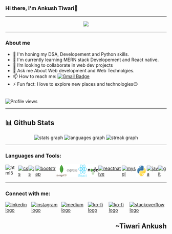 ### Hi there, I'm Ankush Tiwari👋 
---
<p align="center" ><img src="https://getwallpapers.com/wallpaper/full/d/a/3/358849.jpg" style="height: 50% ; width: auto;"></p>

---
### About me

- 🔭 I'm honing my DSA, Developement and Python skills.
- 🌱 I'm currently learning MERN stack Developement and React native.
- 👯 I’m looking to collaborate in web dev projects
- 💬 Ask me About Web development and Web Technolgies.
- 📫 How to reach me: [![Gmail Badge](https://img.shields.io/badge/-Gmail-c14438?style=flat-square&logo=Gmail&logoColor=white&link=mailto:ankushgt25@gmail.com)](mailto:ankushgt25@gmail.com) 
- ⚡ Fun fact: I love to explore new places and technologies😉
<br>
<!-- - Profile views: ![](https://komarev.com/ghpvc/?username=tiwari-ankush) -->
<div>
<img src="https://komarev.com/ghpvc/?username=tiwari-ankush" alt="Profile views">
</div>


---

<h2>📊 Github Stats</h2>


<div align="center">
  <img src="https://github-readme-stats.vercel.app/api?username=tiwari-ankush&hide_title=false&hide_rank=true&show_icons=true&include_all_commits=true&count_private=true&disable_animations=false&theme=dracula&locale=en&hide_border=true&order=1" height="150" alt="stats graph"  />
  <img src="https://github-readme-stats.vercel.app/api/top-langs?username=tiwari-ankush&locale=en&hide_title=false&layout=compact&card_width=320&langs_count=5&theme=dracula&hide_border=true&order=2" height="150" alt="languages graph"  />
  <img src="https://streak-stats.demolab.com?user=tiwari-ankush&locale=en&mode=daily&theme=dracula&hide_border=true&border_radius=5&order=3" height="150" alt="streak graph"  />
</div>


---

### Languages and Tools:

<p align="left" style="display:flex; align-items:center;> 
  <a href="https://www.cprogramming.com/" target="_blank"> <img src="https://cdn.jsdelivr.net/gh/devicons/devicon/icons/html5/html5-plain-wordmark.svg" alt="html5" width="40" height="40"/> </a>
  <a href="https://www.w3schools.com/css/" target="_blank"> <img src="https://cdn.jsdelivr.net/gh/devicons/devicon/icons/css3/css3-plain-wordmark.svg" alt="css" width="40" height="40"/> </a>
  <a href="https://www.w3schools.com/js/" target="_blank"> <img src="https://cdn.jsdelivr.net/gh/devicons/devicon/icons/javascript/javascript-plain.svg" alt="js" width="40" height="40"/> </a>
  <a href="https://getbootstrap.com" target="_blank"> <img src="https://img.icons8.com/color/bootstrap.png" alt="bootstrap" width="40" height="40"/> </a>
  <a href="https://www.mongodb.com/" target="_blank"> <img src="https://raw.githubusercontent.com/devicons/devicon/master/icons/mongodb/mongodb-original-wordmark.svg" alt="mongodb" width="40" height="40"/> </a>
  <a href="https://expressjs.com" target="_blank"> <img src="https://raw.githubusercontent.com/devicons/devicon/master/icons/express/express-original-wordmark.svg" alt="express" width="40" height="40"/> </a>
  <a href="https://reactjs.org/" target="_blank"> <img src="https://raw.githubusercontent.com/devicons/devicon/master/icons/react/react-original-wordmark.svg" alt="react" width="40" height="40"/> </a>
  <a href="https://nodejs.org" target="_blank"> <img src="https://raw.githubusercontent.com/devicons/devicon/master/icons/nodejs/nodejs-original-wordmark.svg" alt="nodejs" width="40" height="40"/> </a>
  <a href="https://reactnative.dev/" target="_blank"> <img src="https://cdn-icons-png.flaticon.com/128/3334/3334886.png" alt="reactnative" width="40" height="40"/> </a>
  <a href="https://www.mysql.com/" target="_blank"> <img src="https://cdn-icons-png.flaticon.com/128/1199/1199128.png" alt="mysql" width="40" height="40"/> </a>
  <a href="https://www.python.org" target="_blank"> <img src="https://raw.githubusercontent.com/devicons/devicon/master/icons/python/python-original.svg" alt="python" width="40" height="40"/> </a>
  <a href="https://jquery.com" target="_blank"> <img src="https://cdn.jsdelivr.net/gh/devicons/devicon/icons/java/java-plain-wordmark.svg" alt="java" width="40" height="40"/> </a>
  <a href="https://git-scm.com/" target="_blank"> <img src="https://www.vectorlogo.zone/logos/git-scm/git-scm-icon.svg" alt="git" width="40" height="40"/> </a>
</p>





---


  

<h3 align="left">Connect with me:</h3>
<p align="left" style="display: flex; align-items: center;">
  <a href="https://www.linkedin.com/in/ankushbro/" target="_blank"><img src="https://raw.githubusercontent.com/maurodesouza/profile-readme-generator/master/src/assets/icons/social/linkedin/default.svg" width="40" height="40" alt="linkedin logo" /></a>
  <a href="https://www.instagram.com/ankush.io/" target="_blank"><img src="https://raw.githubusercontent.com/maurodesouza/profile-readme-generator/master/src/assets/icons/social/instagram/default.svg" width="40" height="40" alt="instagram logo" /></a>
  <a href="https://medium.com/@tiwariankush" target="_blank"><img src="https://raw.githubusercontent.com/maurodesouza/profile-readme-generator/master/src/assets/icons/social/medium/default.svg" width="40" height="40" alt="medium logo" /></a>
  <a href="https://ko-fi.com/tiwari-ankush/" target="_blank"><img src="https://raw.githubusercontent.com/maurodesouza/profile-readme-generator/master/src/assets/icons/social/ko-fi/default.svg" width="40" height="40" alt="ko-fi logo" /></a>
  <a href="https://g.dev/AnkushTiwari" target="_blank"><img src="https://developers.google.com/static/profile/badges/events/beta/beta-user.svg" width="40" height="40" alt="ko-fi logo" /></a>
  <a href="https://stackoverflow.com/users/21005066/ankush-tiwari" target="_blank"><img src="https://raw.githubusercontent.com/maurodesouza/profile-readme-generator/master/src/assets/icons/social/stackoverflow/default.svg" width="40" height="40" alt="stackoverflow logo" /></a>



  <!-- <a href="https://www.hackerrank.com/ankushtiwari" target="blank"><img src="https://raw.githubusercontent.com/rahuldkjain/github-profile-readme-generator/master/src/images/icons/Social/hackerrank.svg" alt="Ankush Tiwari" height="40" width="40" /></a>
  <a href="https://leetcode.com/ankushtiwari/" target="blank"><img src="https://raw.githubusercontent.com/rahuldkjain/github-profile-readme-generator/master/src/images/icons/Social/leet-code.svg" alt="Ankush Tiwari" height="40" width="40" /></a>
  <a href="https://www.codechef.com/users/tiwariankush" target="blank"><img src="https://img.icons8.com/?size=48&id=O4SEeX66BY8o&format=png" alt="Ankush Tiwari" height="40" width="40" /></a>
  <a href="https://auth.geeksforgeeks.org/user/tiwariankush" target="blank"><img src="https://raw.githubusercontent.com/rahuldkjain/github-profile-readme-generator/master/src/images/icons/Social/geeks-for-geeks.svg" alt="Ankush Tiwari" height="40" width="40" /></a> -->
</p>


<!-- <a href="https://www.linkedin.com/in/arjyo-chakraborty-baa9351bb/" target="blank"><img align="center" src="https://raw.githubusercontent.com/rahuldkjain/github-profile-readme-generator/master/src/images/icons/Social/linked-in-alt.svg" alt="Ankush Tiwari" height="40" width="40" /></a>
<a href="https://www.instagram.com/arjyo74/?hl=en" target="blank"><img align="center" src="https://raw.githubusercontent.com/rahuldkjain/github-profile-readme-generator/master/src/images/icons/Social/instagram.svg" alt="Ankush Tiwari" height="40" width="40" /></a>

</p> -->



  <h2 align = "right">~Tiwari Ankush</h2>
</a>
